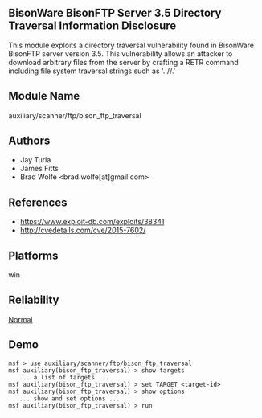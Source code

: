 ## BisonWare BisonFTP Server 3.5 Directory Traversal Information Disclosure

This module exploits a directory traversal vulnerability 
found in BisonWare BisonFTP server version 3.5. This 
vulnerability allows an attacker to download arbitrary files 
from the server by crafting a RETR command including file 
system traversal strings such as '..//.'


## Module Name
auxiliary/scanner/ftp/bison_ftp_traversal

## Authors
* Jay Turla
* James Fitts
* Brad Wolfe <brad.wolfe[at]gmail.com>


## References
* https://www.exploit-db.com/exploits/38341
* http://cvedetails.com/cve/2015-7602/




## Platforms
win

## Reliability
[Normal](https://github.com/rapid7/metasploit-framework/wiki/Exploit-Ranking)

## Demo

```
msf > use auxiliary/scanner/ftp/bison_ftp_traversal
msf auxiliary(bison_ftp_traversal) > show targets
   ... a list of targets ...
msf auxiliary(bison_ftp_traversal) > set TARGET <target-id>
msf auxiliary(bison_ftp_traversal) > show options
   ... show and set options ...
msf auxiliary(bison_ftp_traversal) > run
```
    
    